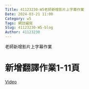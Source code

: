 ```yaml
---
Title: 41123230-W5老師新增影片上字幕作業
Date: 2024-03-21 11:00
Category: w5
Tags: 網誌編寫
Slug: 41123230-W5-blog
Author: 41123230
---
```


老師新增影片上字幕作業

<!-- PELICAN_END_SUMMARY -->
# 新增翻譯作業1-11頁

<a href="(https://www.youtube.com/watch?v=VDv6Mshqgt8)">Video</a>
